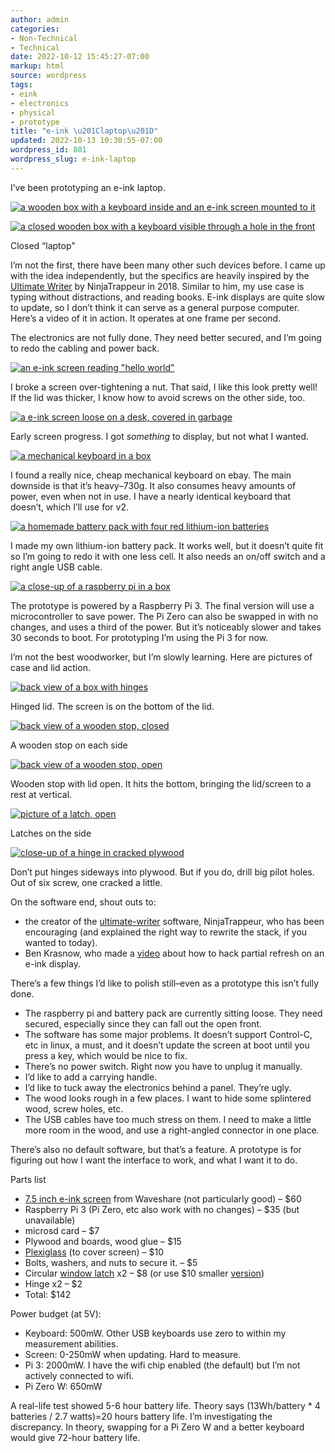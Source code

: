 ```yaml
---
author: admin
categories:
- Non-Technical
- Technical
date: 2022-10-12 15:45:27-07:00
markup: html
source: wordpress
tags:
- eink
- electronics
- physical
- prototype
title: "e-ink \u201Claptop\u201D"
updated: 2022-10-13 10:30:55-07:00
wordpress_id: 801
wordpress_slug: e-ink-laptop
---
```

I’ve been prototyping an e-ink laptop.

[![a wooden box with a keyboard inside and an e-ink screen mounted to it](https://blog.za3k.com/wp-content/uploads/2022/10/front_view_open-1024x768.jpg)][1]

[![a closed wooden box with a keyboard visible through a hole in the front](https://blog.za3k.com/wp-content/uploads/2022/10/front_view-300x225.jpg)][2]

Closed “laptop”

I’m not the first, there have been many other such devices before. I came up with the idea independently, but the specifics are heavily inspired by the [Ultimate Writer][3] by NinjaTrappeur in 2018. Similar to him, my use case is typing without distractions, and reading books. E-ink displays are quite slow to update, so I don’t think it can serve as a general purpose computer. Here’s a video of it in action. It operates at one frame per second.

The electronics are not fully done. They need better secured, and I’m going to redo the cabling and power back.

[![an e-ink screen reading "hello world"](https://blog.za3k.com/wp-content/uploads/2022/10/screen_closeup-1024x768.jpg)][4]

I broke a screen over-tightening a nut. That said, I like this look pretty well! If the lid was thicker, I know how to avoid screws on the other side, too.

[![a e-ink screen loose on a desk, covered in garbage](https://blog.za3k.com/wp-content/uploads/2022/10/early_garbage-crop-300x224.jpg)][5]

Early screen progress. I got *something* to display, but not what I wanted.

[![a mechanical keyboard in a box](https://blog.za3k.com/wp-content/uploads/2022/10/keyboard_closeup-300x225.jpg)][6]

I found a really nice, cheap mechanical keyboard on ebay. The main downside is that it’s heavy–730g. It also consumes heavy amounts of power, even when not in use. I have a nearly identical keyboard that doesn’t, which I’ll use for v2.

[![a homemade battery pack with four red lithium-ion batteries](https://blog.za3k.com/wp-content/uploads/2022/10/battery_back_closeup-300x225.jpg)][7]

I made my own lithium-ion battery pack. It works well, but it doesn’t quite fit so I’m going to redo it with one less cell. It also needs an on/off switch and a right angle USB cable.

[![a close-up of a raspberry pi in a box](https://blog.za3k.com/wp-content/uploads/2022/10/pi_closeup-300x225.jpg)][8]

The prototype is powered by a Raspberry Pi 3. The final version will use a microcontroller to save power. The Pi Zero can also be swapped in with no changes, and uses a third of the power. But it’s noticeably slower and takes 30 seconds to boot. For prototyping I’m using the Pi 3 for now.

I’m not the best woodworker, but I’m slowly learning. Here are pictures of case and lid action.

[![back view of a box with hinges](https://blog.za3k.com/wp-content/uploads/2022/10/added_back_stops-300x225.jpg)][9]

Hinged lid. The screen is on the bottom of the lid.

[![back view of a wooden stop, closed](https://blog.za3k.com/wp-content/uploads/2022/10/back_stop-300x225.jpg)][10]

A wooden stop on each side

[![back view of a wooden stop, open](https://blog.za3k.com/wp-content/uploads/2022/10/back_stop_action-300x225.jpg)][11]

Wooden stop with lid open. It hits the bottom, bringing the lid/screen to a rest at vertical.

[![picture of a latch, open](https://blog.za3k.com/wp-content/uploads/2022/10/hinge-300x225.jpg)][12]

Latches on the side

[![close-up of a hinge in cracked plywood](https://blog.za3k.com/wp-content/uploads/2022/10/hinge_crack-300x225.jpg)][13]

Don’t put hinges sideways into plywood. But if you do, drill big pilot holes. Out of six screw, one cracked a little.

On the software end, shout outs to:

-   the creator of the [ultimate-writer][14] software, NinjaTrappeur, who has been encouraging (and explained the right way to rewrite the stack, if you wanted to today).
-   Ben Krasnow, who made a [video][15] about how to hack partial refresh on an e-ink display.

There’s a few things I’d like to polish still–even as a prototype this isn’t fully done.

-   The raspberry pi and battery pack are currently sitting loose. They need secured, especially since they can fall out the open front.
-   The software has some major problems. It doesn’t support Control-C, etc in linux, a must, and it doesn’t update the screen at boot until you press a key, which would be nice to fix.
-   There’s no power switch. Right now you have to unplug it manually.
-   I’d like to add a carrying handle.
-   I’d like to tuck away the electronics behind a panel. They’re ugly.
-   The wood looks rough in a few places. I want to hide some splintered wood, screw holes, etc.
-   The USB cables have too much stress on them. I need to make a little more room in the wood, and use a right-angled connector in one place.

There’s also no default software, but that’s a feature. A prototype is for figuring out how I want the interface to work, and what I want it to do.

Parts list

-   [7.5 inch e-ink screen][16] from Waveshare (not particularly good) – $60
-   Raspberry Pi 3 (Pi Zero, etc also work with no changes) – $35 (but unavailable)
-   microsd card – $7
-   Plywood and boards, wood glue – $15
-   [Plexiglass][17] (to cover screen) – $10
-   Bolts, washers, and nuts to secure it. – $5
-   Circular [window latch][18] x2 – $8 (or use $10 smaller [version][19])
-   Hinge x2 – $2
-   Total: $142

Power budget (at 5V):

-   Keyboard: 500mW. Other USB keyboards use zero to within my measurement abilities.
-   Screen: 0-250mW when updating. Hard to measure.
-   Pi 3: 2000mW. I have the wifi chip enabled (the default) but I’m not actively connected to wifi.
-   Pi Zero W: 650mW

A real-life test showed 5-6 hour battery life. Theory says (13Wh/battery \* 4 batteries / 2.7 watts)=20 hours battery life. I’m investigating the discrepancy. In theory, swapping for a Pi Zero W and a better keyboard would give 72-hour battery life.

[1]: https://blog.za3k.com/wp-content/uploads/2022/10/front_view_open-scaled.jpg
[2]: https://blog.za3k.com/wp-content/uploads/2022/10/front_view-scaled.jpg
[3]: https://alternativebit.fr/posts/ultimate-writer/
[4]: https://blog.za3k.com/wp-content/uploads/2022/10/screen_closeup-scaled.jpg
[5]: https://blog.za3k.com/wp-content/uploads/2022/10/early_garbage-crop-scaled.jpg
[6]: https://blog.za3k.com/wp-content/uploads/2022/10/keyboard_closeup-scaled.jpg
[7]: https://blog.za3k.com/wp-content/uploads/2022/10/battery_back_closeup-scaled.jpg
[8]: https://blog.za3k.com/wp-content/uploads/2022/10/pi_closeup-scaled.jpg
[9]: https://blog.za3k.com/wp-content/uploads/2022/10/added_back_stops-scaled.jpg
[10]: https://blog.za3k.com/wp-content/uploads/2022/10/back_stop-scaled.jpg
[11]: https://blog.za3k.com/wp-content/uploads/2022/10/back_stop_action-scaled.jpg
[12]: https://blog.za3k.com/wp-content/uploads/2022/10/hinge-scaled.jpg
[13]: https://blog.za3k.com/wp-content/uploads/2022/10/hinge_crack-scaled.jpg
[14]: https://github.com/NinjaTrappeur/ultimate-writer
[15]: https://www.youtube.com/watch?v=MsbiO8EAsGw&ab_channel=AppliedScience
[16]: https://www.waveshare.com/7.5inch-e-paper-hat.htm
[17]: https://www.amazon.com/gp/product/B088LXM1P1
[18]: https://www.amazon.com/dp/B000CSGD1U
[19]: https://www.amazon.com/dp/B09ZTLLC6K
